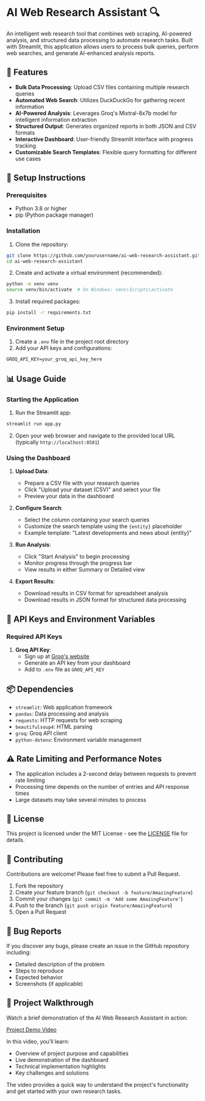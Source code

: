 # AI Web Research Assistant 🔍

An intelligent web research tool that combines web scraping, AI-powered analysis, and structured data processing to automate research tasks. Built with Streamlit, this application allows users to process bulk queries, perform web searches, and generate AI-enhanced analysis reports.

## 🌟 Features

- **Bulk Data Processing**: Upload CSV files containing multiple research queries
- **Automated Web Search**: Utilizes DuckDuckGo for gathering recent information
- **AI-Powered Analysis**: Leverages Groq's Mixtral-8x7b model for intelligent information extraction
- **Structured Output**: Generates organized reports in both JSON and CSV formats
- **Interactive Dashboard**: User-friendly Streamlit interface with progress tracking
- **Customizable Search Templates**: Flexible query formatting for different use cases

## 🚀 Setup Instructions

### Prerequisites

- Python 3.8 or higher
- pip (Python package manager)

### Installation

1. Clone the repository:
```bash
git clone https://github.com/yourusername/ai-web-research-assistant.git
cd ai-web-research-assistant
```

2. Create and activate a virtual environment (recommended):
```bash
python -m venv venv
source venv/bin/activate  # On Windows: venv\Scripts\activate
```

3. Install required packages:
```bash
pip install -r requirements.txt
```

### Environment Setup

1. Create a `.env` file in the project root directory
2. Add your API keys and configurations:
```env
GROQ_API_KEY=your_groq_api_key_here
```

## 📊 Usage Guide

### Starting the Application

1. Run the Streamlit app:
```bash
streamlit run app.py
```

2. Open your web browser and navigate to the provided local URL (typically `http://localhost:8501`)

### Using the Dashboard

1. **Upload Data**:
   - Prepare a CSV file with your research queries
   - Click "Upload your dataset (CSV)" and select your file
   - Preview your data in the dashboard

2. **Configure Search**:
   - Select the column containing your search queries
   - Customize the search template using the `{entity}` placeholder
   - Example template: "Latest developments and news about {entity}"

3. **Run Analysis**:
   - Click "Start Analysis" to begin processing
   - Monitor progress through the progress bar
   - View results in either Summary or Detailed view

4. **Export Results**:
   - Download results in CSV format for spreadsheet analysis
   - Download results in JSON format for structured data processing

## 🔑 API Keys and Environment Variables

### Required API Keys

1. **Groq API Key**:
   - Sign up at [Groq's website](https://www.groq.com)
   - Generate an API key from your dashboard
   - Add to `.env` file as `GROQ_API_KEY`

## 📦 Dependencies

- `streamlit`: Web application framework
- `pandas`: Data processing and analysis
- `requests`: HTTP requests for web scraping
- `beautifulsoup4`: HTML parsing
- `groq`: Groq API client
- `python-dotenv`: Environment variable management

## ⚠️ Rate Limiting and Performance Notes

- The application includes a 2-second delay between requests to prevent rate limiting
- Processing time depends on the number of entries and API response times
- Large datasets may take several minutes to process

## 📝 License

This project is licensed under the MIT License - see the [LICENSE](LICENSE) file for details.

## 🤝 Contributing

Contributions are welcome! Please feel free to submit a Pull Request.

1. Fork the repository
2. Create your feature branch (`git checkout -b feature/AmazingFeature`)
3. Commit your changes (`git commit -m 'Add some AmazingFeature'`)
4. Push to the branch (`git push origin feature/AmazingFeature`)
5. Open a Pull Request

## 🐛 Bug Reports

If you discover any bugs, please create an issue in the GitHub repository including:
- Detailed description of the problem
- Steps to reproduce
- Expected behavior
- Screenshots (if applicable)

## 🎥 Project Walkthrough

Watch a brief demonstration of the AI Web Research Assistant in action:

[Project Demo Video](https://www.loom.com/share/c595ae32c805420ea65f2972cf221426?sid=6da40b5e-8158-4266-9b30-5d96c60e3512)

In this video, you'll learn:
- Overview of project purpose and capabilities
- Live demonstration of the dashboard
- Technical implementation highlights
- Key challenges and solutions

The video provides a quick way to understand the project's functionality and get started with your own research tasks.
